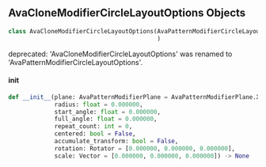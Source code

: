 ## AvaCloneModifierCircleLayoutOptions Objects

```python
class AvaCloneModifierCircleLayoutOptions(AvaPatternModifierCircleLayoutOptions
                                          )
```

deprecated: 'AvaCloneModifierCircleLayoutOptions' was renamed to 'AvaPatternModifierCircleLayoutOptions'.

<a id="unreal.AvaCloneModifierCircleLayoutOptions.__init__"></a>

#### __init__

```python
def __init__(plane: AvaPatternModifierPlane = AvaPatternModifierPlane.XY,
             radius: float = 0.000000,
             start_angle: float = 0.000000,
             full_angle: float = 0.000000,
             repeat_count: int = 0,
             centered: bool = False,
             accumulate_transform: bool = False,
             rotation: Rotator = [0.000000, 0.000000, 0.000000],
             scale: Vector = [0.000000, 0.000000, 0.000000]) -> None
```

<a id="unreal.AvaSceneTreeActor"></a>